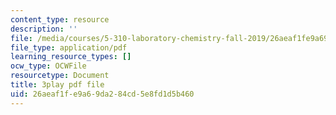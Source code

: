 ```yaml
---
content_type: resource
description: ''
file: /media/courses/5-310-laboratory-chemistry-fall-2019/26aeaf1fe9a69da284cd5e8fd1d5b460_LNCLrmAvSlU.pdf
file_type: application/pdf
learning_resource_types: []
ocw_type: OCWFile
resourcetype: Document
title: 3play pdf file
uid: 26aeaf1f-e9a6-9da2-84cd-5e8fd1d5b460
---
```

